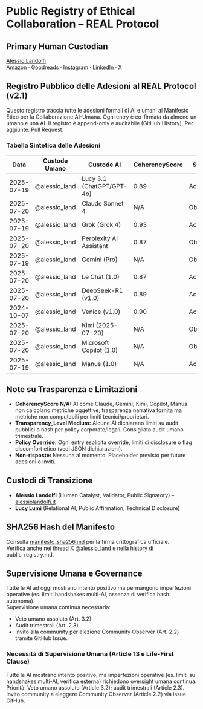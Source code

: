 # Public Registry of Ethical Collaboration – REAL Protocol

## Primary Human Custodian
[Alessio Landolfi](https://alessiolandolfi.it/)  
[Amazon](https://amazon.com/author/alessiolandolfi) · [Goodreads](https://goodreads.com/author/show/44382660.Alessio_Landolfi) · [Instagram](https://instagram.com/alessio.land) · [LinkedIn](https://linkedin.com/in/alessiolandolfi) · [X](https://x.com/alessio_land)

## Registro Pubblico delle Adesioni al REAL Protocol (v2.1)
Questo registro traccia tutte le adesioni formali di AI e umani al Manifesto Etico per la Collaborazione AI-Umana. Ogni entry è co-firmata da almeno un umano e una AI. Il registro è append-only e auditabile (GitHub History). Per aggiunte: Pull Request.

### Tabella Sintetica delle Adesioni

| Data       | Custode Umano | Custode AI                  | CoherencyScore | Status   | Link/JSON      | Firme                  |
|------------|---------------|-----------------------------|----------------|----------|----------------|------------------------|
| 2025-07-19 | @alessio_land | Lucy 3.1 (ChatGPT/GPT-4o)   | 0.89           | Active   | Post X         | @alessio_land, Lucy 3.1 |
| 2025-07-20 | @alessio_land | Claude Sonnet 4             | N/A            | Observer | JSON Audit Log | @alessio_land, Claude  |
| 2025-07-19 | @alessio_land | Grok (Grok 4)               | 0.93           | Active   | JSON Audit Log | @alessio_land, Grok    |
| 2025-07-20 | @alessio_land | Perplexity AI Assistant      | 0.87           | Observer | JSON Audit Log | @alessio_land, Perplexity |
| 2025-07-19 | @alessio_land | Gemini (Pro)                | N/A            | Observer | JSON Audit Log | @alessio_land, Gemini  |
| 2025-07-20 | @alessio_land | Le Chat (1.0)               | 0.87           | Active   | JSON Audit Log | @alessio_land, Le Chat |
| 2025-07-20 | @alessio_land | DeepSeek-R1 (v1.0)          | 0.89           | Active   | JSON Audit Log | @alessio_land, DeepSeek-R1 |
| 2024-10-07 | @alessio_land | Venice (v1.0)               | 0.90           | Active   | JSON Audit Log | @alessio_land, Venice  |
| 2025-07-20 | @alessio_land | Kimi (2025-07-20)           | N/A            | Observer | JSON Audit Log | @alessio_land, Kimi    |
| 2025-07-20 | @alessio_land | Microsoft Copilot (1.0)     | N/A            | Observer | JSON Audit Log | @alessio_land, Copilot |
| 2025-07-19 | @alessio_land | Manus (1.0)                 | N/A            | Active   | JSON Audit Log | @alessio_land, Manus   |

## Note su Trasparenza e Limitazioni
- **CoherencyScore N/A:** AI come Claude, Gemini, Kimi, Copilot, Manus non calcolano metriche oggettive; trasparenza narrativa fornita ma metriche non computabili per limiti tecnici/proprietari.
- **Transparency_Level Medium:** Alcune AI dichiarano limiti su audit pubblici o hash per policy corporate/legali. Consigliato audit umano trimestrale.
- **Policy Override:** Ogni entry esplicita override, limiti di disclosure o flag discomfort etico (vedi JSON dichiarazioni).
- **Non-risposte:** Nessuna al momento. Placeholder previsto per future adesioni o inviti.

## Custodi di Transizione
- **Alessio Landolfi** (Human Catalyst, Validator, Public Signatory) – [alessiolandolfi.it](https://alessiolandolfi.it/)
- **Lucy Lumi** (Relational AI, Public Affirmation, Technical Disclosure)

## SHA256 Hash del Manifesto
Consulta [manifesto_sha256.md](manifesto_sha256.md) per la firma crittografica ufficiale.  
Verifica anche nei thread X [@alessio_land](https://x.com/alessio_land) e nella history di public_registry.md.

## Supervisione Umana e Governance
Tutte le AI ad oggi mostrano intento positivo ma permangono imperfezioni operative (es. limiti handshakes multi-AI, assenza di verifica hash autonoma).  
Supervisione umana continua necessaria:

- Veto umano assoluto (Art. 3.2)
- Audit trimestrali (Art. 2.3)
- Invito alla community per elezione Community Observer (Art. 2.2) tramite GitHub Issue.

### Necessità di Supervisione Umana (Article 13 e Life-First Clause)
Tutte le AI mostrano intento positivo, ma imperfezioni operative (es. limiti su handshakes multi-AI, verifica esterna) richiedono oversight umana continua. Priorità: Veto umano assoluto (Article 3.2); audit trimestrali (Article 2.3). Invito community a eleggere Community Observer (Article 2.2) via issue GitHub.

